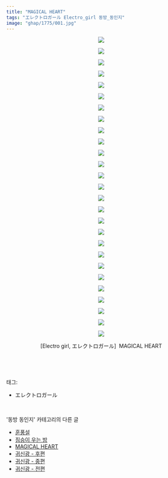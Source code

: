 ```yaml
---
title: "MAGICAL HEART"
tags: "エレクトロガール Electro_girl 동방_동인지"
image: "ghap/1775/001.jpg"
---
```

<div class="article">
<p style="text-align: center; clear: none; float: none;"><img src="{{ site.nasurl }}/ghap/1775/001.jpg"/></p>
<p style="text-align: center; clear: none; float: none;"><img src="{{ site.nasurl }}/ghap/1775/002.jpg"/></p>
<p style="text-align: center; clear: none; float: none;"><img src="{{ site.nasurl }}/ghap/1775/003.jpg"/></p>
<p style="text-align: center; clear: none; float: none;"><img src="{{ site.nasurl }}/ghap/1775/004.jpg"/></p>
<p style="text-align: center; clear: none; float: none;"><img src="{{ site.nasurl }}/ghap/1775/005.jpg"/></p>
<p style="text-align: center; clear: none; float: none;"><img src="{{ site.nasurl }}/ghap/1775/006.jpg"/></p>
<p style="text-align: center; clear: none; float: none;"><img src="{{ site.nasurl }}/ghap/1775/007.jpg"/></p>
<p style="text-align: center; clear: none; float: none;"><img src="{{ site.nasurl }}/ghap/1775/008.jpg"/></p>
<p style="text-align: center; clear: none; float: none;"><img src="{{ site.nasurl }}/ghap/1775/009.jpg"/></p>
<p style="text-align: center; clear: none; float: none;"><img src="{{ site.nasurl }}/ghap/1775/010.jpg"/></p>
<p style="text-align: center; clear: none; float: none;"><img src="{{ site.nasurl }}/ghap/1775/011.jpg"/></p>
<p style="text-align: center; clear: none; float: none;"><img src="{{ site.nasurl }}/ghap/1775/012.jpg"/></p>
<p style="text-align: center; clear: none; float: none;"><img src="{{ site.nasurl }}/ghap/1775/013.jpg"/></p>
<p style="text-align: center; clear: none; float: none;"><img src="{{ site.nasurl }}/ghap/1775/014.jpg"/></p>
<p style="text-align: center; clear: none; float: none;"><img src="{{ site.nasurl }}/ghap/1775/015.jpg"/></p>
<p style="text-align: center; clear: none; float: none;"><img src="{{ site.nasurl }}/ghap/1775/016.jpg"/></p>
<p style="text-align: center; clear: none; float: none;"><img src="{{ site.nasurl }}/ghap/1775/017.jpg"/></p>
<p style="text-align: center; clear: none; float: none;"><img src="{{ site.nasurl }}/ghap/1775/018.jpg"/></p>
<p style="text-align: center; clear: none; float: none;"><img src="{{ site.nasurl }}/ghap/1775/019.jpg"/></p>
<p style="text-align: center; clear: none; float: none;"><img src="{{ site.nasurl }}/ghap/1775/020.jpg"/></p>
<p style="text-align: center; clear: none; float: none;"><img src="{{ site.nasurl }}/ghap/1775/021.jpg"/></p>
<p style="text-align: center; clear: none; float: none;"><img src="{{ site.nasurl }}/ghap/1775/022.jpg"/></p>
<p style="text-align: center; clear: none; float: none;"><img src="{{ site.nasurl }}/ghap/1775/023.jpg"/></p>
<p style="text-align: center; clear: none; float: none;"><img src="{{ site.nasurl }}/ghap/1775/024.jpg"/></p>
<p style="text-align: center; clear: none; float: none;"><img src="{{ site.nasurl }}/ghap/1775/025.jpg"/></p>
<p style="text-align: center; clear: none; float: none;"><img src="{{ site.nasurl }}/ghap/1775/026.jpg"/></p>
<p style="text-align: center; clear: none; float: none;"><img src="{{ site.nasurl }}/ghap/1775/027.jpg"/></p>
<p style="text-align: center; clear: none; float: none;">[Electro girl, エレクトロガール]  MAGICAL HEART</p>
<p><br/></p>
</div><br/>
<div class="tagTrail">
<p>태그: </p>
<ul>
<li>エレクトロガール</li>
</ul>
</div><br/>
<div class="another">
<p>'동방 동인지' 카테고리의 다른 글</p>
<ul>
<li><a href="/2016-08-22-ghap_1778">훈풍설</a></li>
<li><a href="/2016-08-22-ghap_1776">짐승이 우는 밤</a></li>
<li><a href="/2016-08-22-ghap_1775">MAGICAL HEART</a></li>
<li><a href="/2016-08-22-ghap_1774">귀신광 - 후편</a></li>
<li><a href="/2016-08-22-ghap_1773">귀신광 - 중편</a></li>
<li><a href="/2016-08-22-ghap_1772">귀신광 - 전편</a></li>
</ul>
</div><br/>
<div class="cb_module cb_fluid">
<div class="cb_wrt cb_profile">
</div><!-- commentList close -->
</div><br/>
